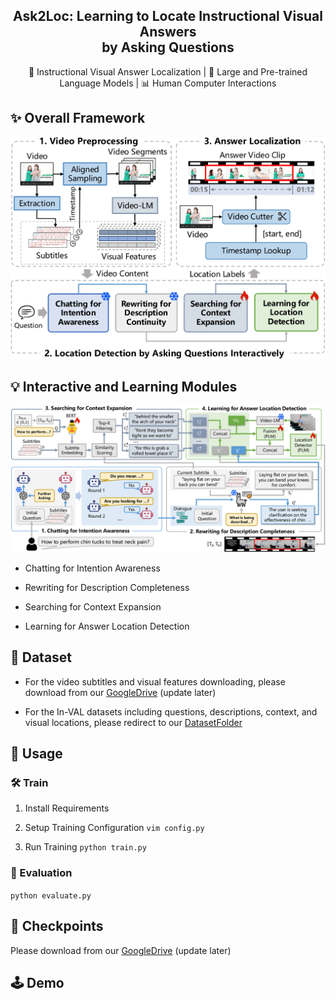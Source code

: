 <div align="center">
  <h2>Ask2Loc: Learning to Locate Instructional Visual Answers<br>by Asking Questions</h2>
  <p>🧠 Instructional Visual Answer Localization | 🤖 Large and Pre-trained Language Models | 📊 Human Computer Interactions  </p>
</div>

## ✨ Overall Framework
![framework](pics/framework.png)

## 💡 Interactive and Learning Modules
![framework](pics/method.png)

- Chatting for Intention Awareness

- Rewriting for Description Completeness

- Searching for Context Expansion

- Learning for Answer Location Detection

## 📕 Dataset
- For the video subtitles and visual features downloading, please download from our [GoogleDrive](https://anonymous.4open.science/r/Ask2Loc-480F) (update later)

- For the In-VAL datasets including questions, descriptions, context, and visual locations, please redirect to our [DatasetFolder](https://anonymous.4open.science/r/Ask2Loc-480F/dataset/)

## 🚀 Usage

### 🛠️ Train
1. Install Requirements

2. Setup Training Configuration
```vim config.py```


3. Run Training
```python train.py```

### 📜 Evaluation
```python evaluate.py```


## 📂 Checkpoints
Please download from our [GoogleDrive](https://anonymous.4open.science/r/Ask2Loc-480F) (update later)

## 🕹️ Demo
